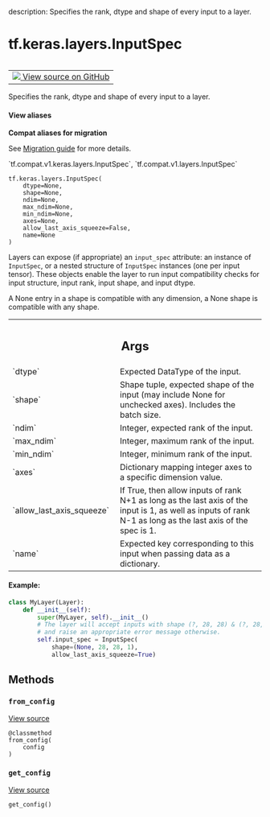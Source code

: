 description: Specifies the rank, dtype and shape of every input to a layer.

<div itemscope itemtype="http://developers.google.com/ReferenceObject">
<meta itemprop="name" content="tf.keras.layers.InputSpec" />
<meta itemprop="path" content="Stable" />
<meta itemprop="property" content="__init__"/>
<meta itemprop="property" content="from_config"/>
<meta itemprop="property" content="get_config"/>
</div>

# tf.keras.layers.InputSpec

<!-- Insert buttons and diff -->

<table class="tfo-notebook-buttons tfo-api nocontent" align="left">
<td>
  <a target="_blank" href="https://github.com/keras-team/keras/tree/v2.9.0/keras/engine/input_spec.py#L25-L129">
    <img src="https://www.tensorflow.org/images/GitHub-Mark-32px.png" />
    View source on GitHub
  </a>
</td>
</table>



Specifies the rank, dtype and shape of every input to a layer.

<section class="expandable">
  <h4 class="showalways">View aliases</h4>
  <p>
<b>Compat aliases for migration</b>
<p>See
<a href="https://www.tensorflow.org/guide/migrate">Migration guide</a> for
more details.</p>
<p>`tf.compat.v1.keras.layers.InputSpec`, `tf.compat.v1.layers.InputSpec`</p>
</p>
</section>

<pre class="devsite-click-to-copy prettyprint lang-py tfo-signature-link">
<code>tf.keras.layers.InputSpec(
    dtype=None,
    shape=None,
    ndim=None,
    max_ndim=None,
    min_ndim=None,
    axes=None,
    allow_last_axis_squeeze=False,
    name=None
)
</code></pre>



<!-- Placeholder for "Used in" -->

Layers can expose (if appropriate) an `input_spec` attribute:
an instance of `InputSpec`, or a nested structure of `InputSpec` instances
(one per input tensor). These objects enable the layer to run input
compatibility checks for input structure, input rank, input shape, and
input dtype.

A None entry in a shape is compatible with any dimension,
a None shape is compatible with any shape.

<!-- Tabular view -->
 <table class="responsive fixed orange">
<colgroup><col width="214px"><col></colgroup>
<tr><th colspan="2"><h2 class="add-link">Args</h2></th></tr>

<tr>
<td>
`dtype`
</td>
<td>
Expected DataType of the input.
</td>
</tr><tr>
<td>
`shape`
</td>
<td>
Shape tuple, expected shape of the input
(may include None for unchecked axes). Includes the batch size.
</td>
</tr><tr>
<td>
`ndim`
</td>
<td>
Integer, expected rank of the input.
</td>
</tr><tr>
<td>
`max_ndim`
</td>
<td>
Integer, maximum rank of the input.
</td>
</tr><tr>
<td>
`min_ndim`
</td>
<td>
Integer, minimum rank of the input.
</td>
</tr><tr>
<td>
`axes`
</td>
<td>
Dictionary mapping integer axes to
a specific dimension value.
</td>
</tr><tr>
<td>
`allow_last_axis_squeeze`
</td>
<td>
If True, then allow inputs of rank N+1 as long
as the last axis of the input is 1, as well as inputs of rank N-1
as long as the last axis of the spec is 1.
</td>
</tr><tr>
<td>
`name`
</td>
<td>
Expected key corresponding to this input when passing data as
a dictionary.
</td>
</tr>
</table>



#### Example:



```python
class MyLayer(Layer):
    def __init__(self):
        super(MyLayer, self).__init__()
        # The layer will accept inputs with shape (?, 28, 28) & (?, 28, 28, 1)
        # and raise an appropriate error message otherwise.
        self.input_spec = InputSpec(
            shape=(None, 28, 28, 1),
            allow_last_axis_squeeze=True)
```

## Methods

<h3 id="from_config"><code>from_config</code></h3>

<a target="_blank" class="external" href="https://github.com/keras-team/keras/tree/v2.9.0/keras/engine/input_spec.py#L127-L129">View source</a>

<pre class="devsite-click-to-copy prettyprint lang-py tfo-signature-link">
<code>@classmethod</code>
<code>from_config(
    config
)
</code></pre>




<h3 id="get_config"><code>get_config</code></h3>

<a target="_blank" class="external" href="https://github.com/keras-team/keras/tree/v2.9.0/keras/engine/input_spec.py#L118-L125">View source</a>

<pre class="devsite-click-to-copy prettyprint lang-py tfo-signature-link">
<code>get_config()
</code></pre>






